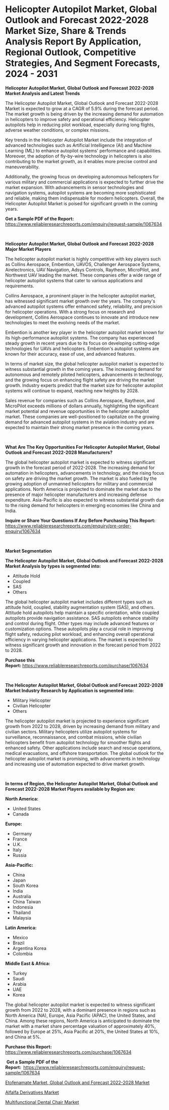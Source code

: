 <p><h1>Helicopter Autopilot Market, Global Outlook and Forecast 2022-2028 Market Size, Share & Trends Analysis Report By Application, Regional Outlook, Competitive Strategies, And Segment Forecasts, 2024 - 2031</h1></p><p><strong>Helicopter Autopilot Market, Global Outlook and Forecast 2022-2028 Market Analysis and Latest Trends</strong></p>
<p><p>The Helicopter Autopilot Market, Global Outlook and Forecast 2022-2028 Market is expected to grow at a CAGR of 5.9% during the forecast period. The market growth is being driven by the increasing demand for automation in helicopters to improve safety and operational efficiency. Helicopter autopilots help in reducing pilot workload, especially during long flights, adverse weather conditions, or complex missions. </p><p>Key trends in the Helicopter Autopilot Market include the integration of advanced technologies such as Artificial Intelligence (AI) and Machine Learning (ML) to enhance autopilot systems' performance and capabilities. Moreover, the adoption of fly-by-wire technology in helicopters is also contributing to the market growth, as it enables more precise control and maneuverability.</p><p>Additionally, the growing focus on developing autonomous helicopters for various military and commercial applications is expected to further drive the market expansion. With advancements in sensor technologies and navigation systems, autopilot systems are becoming more sophisticated and reliable, making them indispensable for modern helicopters. Overall, the Helicopter Autopilot Market is poised for significant growth in the coming years.</p></p>
<p><strong>Get a Sample PDF of the Report:&nbsp;</strong> <a href="https://www.reliableresearchreports.com/enquiry/request-sample/1067634">https://www.reliableresearchreports.com/enquiry/request-sample/1067634</a></p>
<p>&nbsp;</p>
<p><strong>Helicopter Autopilot Market, Global Outlook and Forecast 2022-2028 Major Market Players</strong></p>
<p><p>The helicopter autopilot market is highly competitive with key players such as Collins Aerospace, Embention, UAVOS, Challenger Aerospace Systems, Airelectronics, UAV Navigation, Adsys Controls, Raytheon, MicroPilot, and Northwest UAV leading the market. These companies offer a wide range of helicopter autopilot systems that cater to various applications and requirements.</p><p>Collins Aerospace, a prominent player in the helicopter autopilot market, has witnessed significant market growth over the years. The company's advanced autopilot systems offer enhanced safety, reliability, and precision for helicopter operations. With a strong focus on research and development, Collins Aerospace continues to innovate and introduce new technologies to meet the evolving needs of the market.</p><p>Embention is another key player in the helicopter autopilot market known for its high-performance autopilot systems. The company has experienced steady growth in recent years due to its focus on developing cutting-edge technologies for UAVs and helicopters. Embention's autopilot systems are known for their accuracy, ease of use, and advanced features.</p><p>In terms of market size, the global helicopter autopilot market is expected to witness substantial growth in the coming years. The increasing demand for autonomous and remotely piloted helicopters, advancements in technology, and the growing focus on enhancing flight safety are driving the market growth. Industry experts predict that the market size for helicopter autopilot systems will continue to expand, reaching new heights by 2028.</p><p>Sales revenue for companies such as Collins Aerospace, Raytheon, and MicroPilot exceeds millions of dollars annually, highlighting the significant market potential and revenue opportunities in the helicopter autopilot market. These companies are well-positioned to capitalize on the growing demand for advanced autopilot systems in the aviation industry and are expected to maintain their strong market presence in the coming years.</p></p>
<p>&nbsp;</p>
<p><strong>What Are The Key Opportunities For Helicopter Autopilot Market, Global Outlook and Forecast 2022-2028 Manufacturers?</strong></p>
<p><p>The global helicopter autopilot market is expected to witness significant growth in the forecast period of 2022-2028. The increasing demand for automation in helicopters, advancements in technology, and the rising focus on safety are driving the market growth. The market is also fueled by the growing adoption of unmanned helicopters for military and commercial applications. North America is projected to dominate the market due to the presence of major helicopter manufacturers and increasing defense expenditure. Asia-Pacific is also expected to witness substantial growth due to the rising demand for helicopters in emerging economies like China and India.</p></p>
<p><strong>Inquire or Share Your Questions If Any Before Purchasing This Report:</strong> <a href="https://www.reliableresearchreports.com/enquiry/pre-order-enquiry/1067634">https://www.reliableresearchreports.com/enquiry/pre-order-enquiry/1067634</a></p>
<p>&nbsp;</p>
<p><strong>Market Segmentation</strong></p>
<p><strong>The Helicopter Autopilot Market, Global Outlook and Forecast 2022-2028 Market Analysis by types is segmented into:</strong></p>
<p><ul><li>Attitude Hold</li><li>Coupled</li><li>SAS</li><li>Others</li></ul></p>
<p><p>The global helicopter autopilot market includes different types such as attitude hold, coupled, stability augmentation system (SAS), and others. Attitude hold autopilots help maintain a specific orientation, while coupled autopilots provide navigation assistance. SAS autopilots enhance stability and control during flight. Other types may include advanced features or customization options. These autopilots play a crucial role in improving flight safety, reducing pilot workload, and enhancing overall operational efficiency in varying helicopter applications. The market is expected to witness significant growth and innovation in the forecast period from 2022 to 2028.</p></p>
<p><strong>Purchase this Report:&nbsp;</strong><a href="https://www.reliableresearchreports.com/purchase/1067634">https://www.reliableresearchreports.com/purchase/1067634</a></p>
<p>&nbsp;</p>
<p><strong>The Helicopter Autopilot Market, Global Outlook and Forecast 2022-2028 Market Industry Research by Application is segmented into:</strong></p>
<p><ul><li>Military Helicopter</li><li>Civilian Helicopter</li><li>Others</li></ul></p>
<p><p>The helicopter autopilot market is projected to experience significant growth from 2022 to 2028, driven by increasing demand from military and civilian sectors. Military helicopters utilize autopilot systems for surveillance, reconnaissance, and combat missions, while civilian helicopters benefit from autopilot technology for smoother flights and enhanced safety. Other applications include search and rescue operations, medical evacuations, and offshore transportation. The global outlook for the helicopter autopilot market is promising, with advancements in technology and increasing use of automation expected to drive market growth.</p></p>
<p>&nbsp;</p>
<p><strong>In terms of Region, the Helicopter Autopilot Market, Global Outlook and Forecast 2022-2028 Market Players available by Region are:</strong></p>
<p>
    <p> <strong> North America: </strong>
        <ul>
            <li>United States</li>
            <li>Canada</li>
        </ul>
        </p> 
    <p> <strong> Europe: </strong>
        <ul>
            <li>Germany</li>
            <li>France</li>
            <li>U.K.</li>
            <li>Italy</li>
            <li>Russia</li>
        </ul>
        </p> 
    <p> <strong> Asia-Pacific: </strong>
        <ul>
            <li>China</li>
            <li>Japan</li>
            <li>South Korea</li>
            <li>India</li>
            <li>Australia</li>
            <li>China Taiwan</li>
            <li>Indonesia</li>
            <li>Thailand</li>
            <li>Malaysia</li>
        </ul>
        </p> 
    <p> <strong> Latin America: </strong>
        <ul>
            <li>Mexico</li>
            <li>Brazil</li>
            <li>Argentina Korea</li>
            <li>Colombia</li>
        </ul>
        </p> 
    <p> <strong> Middle East & Africa: </strong>
        <ul>
            <li>Turkey</li>
            <li>Saudi</li>
            <li>Arabia</li>
            <li>UAE</li>
            <li>Korea</li>
        </ul>
    </p>
    </p>
<p><p>The global helicopter autopilot market is expected to witness significant growth from 2022 to 2028, with a dominant presence in regions such as North America (NA), Europe, Asia Pacific (APAC), the United States, and China. Among these regions, North America is anticipated to dominate the market with a market share percentage valuation of approximately 40%, followed by Europe at 25%, Asia Pacific at 20%, the United States at 10%, and China at 5%.</p></p>
<p><strong>Purchase this Report: </strong><a href="https://www.reliableresearchreports.com/purchase/1067634">https://www.reliableresearchreports.com/purchase/1067634</a></p>
<p>&nbsp;<strong>Get a Sample PDF of the Report:&nbsp;&nbsp;</strong><a href="https://www.reliableresearchreports.com/enquiry/request-sample/1067634">https://www.reliableresearchreports.com/enquiry/request-sample/1067634</a></p>
<p><strong></strong></p>
<p><p><a href="https://github.com/RoccoManning/Market-Research-Report-List-3/blob/main/etofenamate-market-global-outlook-and-forecast-2022-2028-market.md">Etofenamate Market, Global Outlook and Forecast 2022-2028 Market</a></p><p><a href="https://issuu.com/reportprime-2/docs/alfalfa-derivatives-market-size-2030.pptx">Alfalfa Derivatives Market</a></p><p><a href="https://issuu.com/reportprime-2/docs/multifunctional-dental-chair-market-size-2030.pptx">Multifunctional Dental Chair Market</a></p></p>